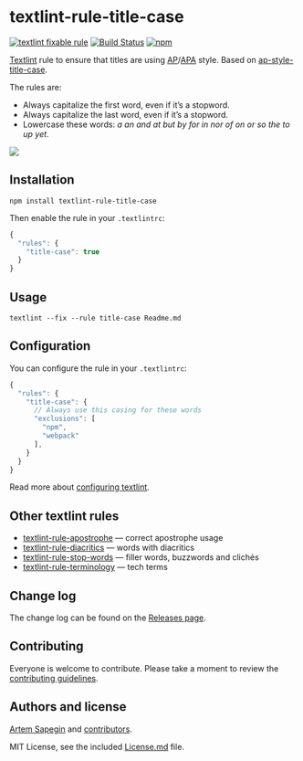 # textlint-rule-title-case

[![textlint fixable rule](https://img.shields.io/badge/textlint-fixable-green.svg?style=social)](https://textlint.github.io/)
[![Build Status](https://travis-ci.org/sapegin/textlint-rule-title-case.svg)](https://travis-ci.org/sapegin/textlint-rule-title-case)
[![npm](https://img.shields.io/npm/v/textlint-rule-title-case.svg)](https://www.npmjs.com/package/textlint-rule-title-case)

[Textlint](https://github.com/textlint/textlint) rule to ensure that titles are using [AP](https://en.wikipedia.org/wiki/AP_Stylebook)/[APA](https://en.wikipedia.org/wiki/APA_style) style. Based on [ap-style-title-case](https://github.com/zeke/ap-style-title-case).

The rules are:

* Always capitalize the first word, even if it’s a stopword.
* Always capitalize the last word, even if it’s a stopword.
* Lowercase these words: _a an and at but by for in nor of on or so the to up yet_.

![](https://d3vv6lp55qjaqc.cloudfront.net/items/1v150k2d0A1o2F240930/textlint-rule-title-case.png)

## Installation

```shell
npm install textlint-rule-title-case
```

Then enable the rule in your `.textlintrc`:

```js
{
  "rules": {
    "title-case": true
  }
}
```

## Usage

```shell
textlint --fix --rule title-case Readme.md
```

## Configuration

You can configure the rule in your `.textlintrc`:

```js
{
  "rules": {
    "title-case": {
      // Always use this casing for these words
      "exclusions": [
        "npm",
        "webpack"
      ],
    }
  }
}
```

Read more about [configuring textlint](https://github.com/textlint/textlint/blob/master/docs/configuring.md).

## Other textlint rules

* [textlint-rule-apostrophe](https://github.com/sapegin/textlint-rule-apostrophe) — correct apostrophe usage
* [textlint-rule-diacritics](https://github.com/sapegin/textlint-rule-diacritics) — words with diacritics
* [textlint-rule-stop-words](https://github.com/sapegin/textlint-rule-stop-words) — filler words, buzzwords and clichés
* [textlint-rule-terminology](https://github.com/sapegin/textlint-rule-terminology) — tech terms

## Change log

The change log can be found on the [Releases page](https://github.com/sapegin/textlint-rule-title-case/releases).

## Contributing

Everyone is welcome to contribute. Please take a moment to review the [contributing guidelines](Contributing.md).

## Authors and license

[Artem Sapegin](http://sapegin.me) and [contributors](https://github.com/sapegin/textlint-rule-title-case/graphs/contributors).

MIT License, see the included [License.md](License.md) file.
